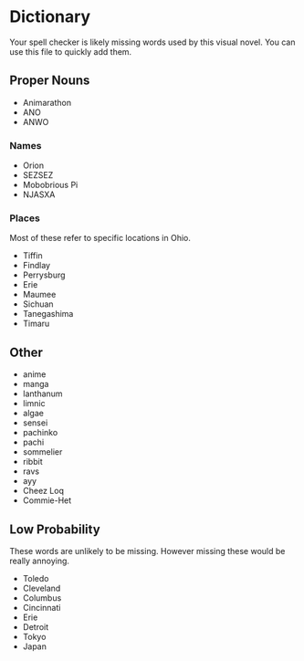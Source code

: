 # Dictionary

Your spell checker is likely missing words used by this visual novel.
You can use this file to quickly add them.

## Proper Nouns

* Animarathon
* ANO
* ANWO

### Names
* Orion
* SEZSEZ
* Mobobrious Pi
* NJASXA

### Places
Most of these refer to specific locations in Ohio.

* Tiffin
* Findlay
* Perrysburg
* Erie
* Maumee
* Sichuan
* Tanegashima
* Timaru

## Other

* anime
* manga
* lanthanum
* limnic
* algae
* sensei
* pachinko
* pachi
* sommelier
* ribbit
* ravs
* ayy
* Cheez Loq
* Commie-Het

## Low Probability
These words are unlikely to be missing.
However missing these would be really annoying.

* Toledo
* Cleveland
* Columbus
* Cincinnati
* Erie
* Detroit
* Tokyo
* Japan
